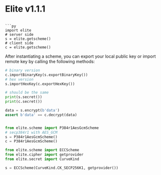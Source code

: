 # Elite v1.1.1

```

```py
import elite
# server side
s = elite.getscheme()
# client side
c = elite.getscheme()
```

After instantiating a scheme, you can export your local public key or import remote key by calling the following methods:
```py
# binary version
c.importBinaryKey(s.exportBinaryKey())
# hex version
s.importHexKey(c.exportHexKey())

# should be the same
print(s.secret())
print(c.secret())

data = s.encrypt(b'data')
assert b'data' == c.decrypt(data)


from elite.scheme import P384r1AesGcmScheme
# secp384r1 with AES_GCM
s = P384r1AesGcmScheme()
c = P384r1AesGcmScheme()

from elite.scheme import ECCScheme
from elite.cipher import getprovider
from elite.secret import CurveKind

s = ECCScheme(CurveKind.CK_SECP256K1, getprovider())

